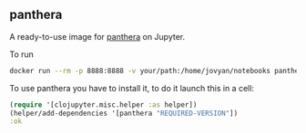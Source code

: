 ## panthera

A ready-to-use image for [panthera](https://github.com/alanmarazzi/panthera) on Jupyter.

To run

```bash
docker run --rm -p 8888:8888 -v your/path:/home/jovyan/notebooks panthera
```

To use panthera you have to install it, to do it launch this in a cell:

```clojure
(require '[clojupyter.misc.helper :as helper])
(helper/add-dependencies '[panthera "REQUIRED-VERSION"])
:ok
```